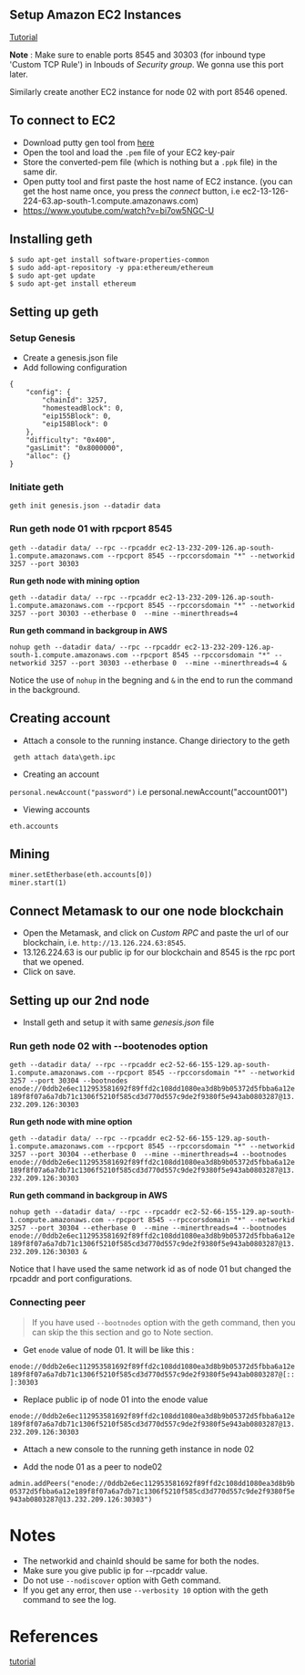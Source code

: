 
## Setup Amazon EC2 Instances

[Tutorial](https://mlgblockchain.com/setup-ethereum-on-aws-1.html)

**Note** : Make sure to enable ports 8545 and 30303 (for inbound type 'Custom TCP Rule') in Inbouds of *Security group*. We gonna use this port later.

Similarly create another EC2 instance for node 02 with port 8546 opened.

## To connect to EC2
- Download putty gen tool from [here](https://www.chiark.greenend.org.uk/~sgtatham/putty/latest.html)
- Open the tool and load the `.pem` file of your EC2 key-pair
- Store the converted-pem file (which is nothing but a `.ppk` file) in the same dir.
- Open putty tool and first paste the host name of EC2 instance. (you can get the host name once, you press the *connect* button, i.e ec2-13-126-224-63.ap-south-1.compute.amazonaws.com)
- https://www.youtube.com/watch?v=bi7ow5NGC-U 


## Installing geth 
```
$ sudo apt-get install software-properties-common
$ sudo add-apt-repository -y ppa:ethereum/ethereum
$ sudo apt-get update
$ sudo apt-get install ethereum
```

## Setting up geth

### Setup Genesis

- Create a genesis.json file 
- Add following configuration
``` 
{
    "config": {  
        "chainId": 3257, 
        "homesteadBlock": 0,
        "eip155Block": 0,
        "eip158Block": 0
    },
    "difficulty": "0x400",
    "gasLimit": "0x8000000",  
    "alloc": {}
}
```
### Initiate geth

`geth init genesis.json --datadir data`

### Run geth node 01 with rpcport 8545 

`geth --datadir data/ --rpc --rpcaddr ec2-13-232-209-126.ap-south-1.compute.amazonaws.com --rpcport 8545 --rpccorsdomain "*" --networkid 3257 --port 30303`

**Run geth node with mining option**

`geth --datadir data/ --rpc --rpcaddr ec2-13-232-209-126.ap-south-1.compute.amazonaws.com --rpcport 8545 --rpccorsdomain "*" --networkid 3257 --port 30303 --etherbase 0  --mine --minerthreads=4`

**Run geth command in backgroup in AWS**

`nohup geth --datadir data/ --rpc --rpcaddr ec2-13-232-209-126.ap-south-1.compute.amazonaws.com --rpcport 8545 --rpccorsdomain "*" --networkid 3257 --port 30303 --etherbase 0  --mine --minerthreads=4 &`

Notice the use of `nohup` in the begning and `&` in the end to run the command in the background.

## Creating account

- Attach a console to the running instance. Change diriectory to the geth 

` geth attach data\geth.ipc`

- Creating an account

`personal.newAccount("password")`
i.e personal.newAccount("account001")

- Viewing accounts

`eth.accounts`

## Mining

```
miner.setEtherbase(eth.accounts[0])
miner.start(1)
```

## Connect Metamask to our one node blockchain

- Open the Metamask, and click on *Custom RPC* and paste the url of our blockchain, i.e. `http://13.126.224.63:8545`.
- 13.126.224.63 is our public ip for our blockchain and 8545 is the rpc port that we opened. 
- Click on save.

## Setting up our 2nd node

- Install geth and setup it with same *genesis.json* file

### Run geth node 02 with --bootenodes option

`geth --datadir data/ --rpc --rpcaddr ec2-52-66-155-129.ap-south-1.compute.amazonaws.com --rpcport 8545 --rpccorsdomain "*" --networkid 3257 --port 30304 --bootnodes enode://0ddb2e6ec112953581692f89ffd2c108dd1080ea3d8b9b05372d5fbba6a12e189f8f07a6a7db71c1306f5210f585cd3d770d557c9de2f9380f5e943ab0803287@13.232.209.126:30303`

**Run geth node with mine option**

`geth --datadir data/ --rpc --rpcaddr ec2-52-66-155-129.ap-south-1.compute.amazonaws.com --rpcport 8545 --rpccorsdomain "*" --networkid 3257 --port 30304 --etherbase 0  --mine --minerthreads=4 --bootnodes enode://0ddb2e6ec112953581692f89ffd2c108dd1080ea3d8b9b05372d5fbba6a12e189f8f07a6a7db71c1306f5210f585cd3d770d557c9de2f9380f5e943ab0803287@13.232.209.126:30303`

**Run geth command in backgroup in AWS**

`nohup geth --datadir data/ --rpc --rpcaddr ec2-52-66-155-129.ap-south-1.compute.amazonaws.com --rpcport 8545 --rpccorsdomain "*" --networkid 3257 --port 30304 --etherbase 0  --mine --minerthreads=4 --bootnodes enode://0ddb2e6ec112953581692f89ffd2c108dd1080ea3d8b9b05372d5fbba6a12e189f8f07a6a7db71c1306f5210f585cd3d770d557c9de2f9380f5e943ab0803287@13.232.209.126:30303 &`

Notice that I have used the same network id as of node 01 but changed the rpcaddr and port configurations.

### Connecting peer

> If you have used `--bootnodes` option with the geth command, then you can skip the this section and go to Note section.

- Get  `enode` value of node 01. It will be like this :

`enode://0ddb2e6ec112953581692f89ffd2c108dd1080ea3d8b9b05372d5fbba6a12e189f8f07a6a7db71c1306f5210f585cd3d770d557c9de2f9380f5e943ab0803287@[::]:30303`

- Replace public ip of node 01 into the enode value

`enode://0ddb2e6ec112953581692f89ffd2c108dd1080ea3d8b9b05372d5fbba6a12e189f8f07a6a7db71c1306f5210f585cd3d770d557c9de2f9380f5e943ab0803287@13.232.209.126:30303`

- Attach a new console to the running geth instance in node 02

- Add the node 01 as a peer to node02

`admin.addPeers("enode://0ddb2e6ec112953581692f89ffd2c108dd1080ea3d8b9b05372d5fbba6a12e189f8f07a6a7db71c1306f5210f585cd3d770d557c9de2f9380f5e943ab0803287@13.232.209.126:30303")`

# Notes
- The networkid and chainId should be same for both the nodes.
- Make sure you give public ip for --rpcaddr value. 
- Do not use `--nodiscover` option with Geth command.
- If you get any error, then use `--verbosity 10` option with the geth command to see the log.

# References

[tutorial](https://docs.aws.amazon.com/blockchain-templates/latest/developerguide/blockchain-templates-ethereum.html)





